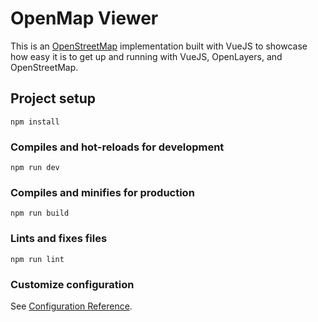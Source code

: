# OpenMap Viewer

This is an [OpenStreetMap](https://www.openstreetmap.org/copyright) implementation built with VueJS to showcase how easy it is to get up and running with VueJS, OpenLayers, and OpenStreetMap.

## Project setup

```
npm install
```

### Compiles and hot-reloads for development

```
npm run dev
```

### Compiles and minifies for production

```
npm run build
```

### Lints and fixes files

```
npm run lint
```

### Customize configuration

See [Configuration Reference](https://cli.vuejs.org/config/).
